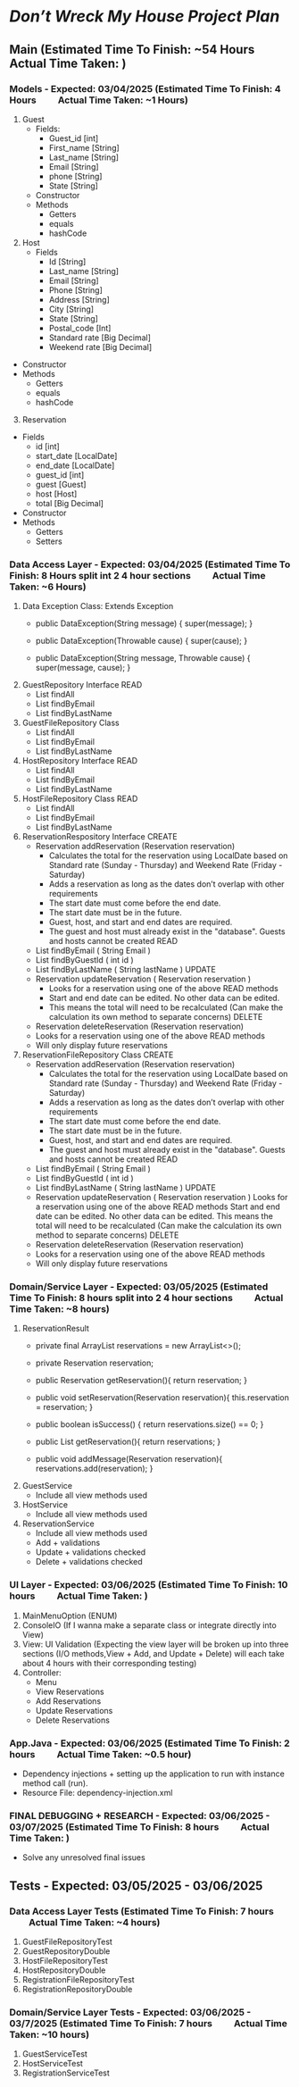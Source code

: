 # ***Don’t Wreck My House Project Plan***

## Main (Estimated Time To Finish: ~54 Hours &nbsp;&nbsp;&nbsp;&nbsp;&nbsp;&nbsp;&nbsp;&nbsp; Actual Time Taken: )  
### Models - Expected: 03/04/2025 (Estimated Time To Finish: 4 Hours &nbsp;&nbsp;&nbsp;&nbsp;&nbsp;&nbsp;&nbsp;&nbsp; Actual Time Taken: ~1 Hours)
1. Guest
   - Fields:
       - Guest_id [int]
       - First_name [String]
       - Last_name [String]
       - Email [String]
       - phone [String]
       - State [String]
   - Constructor
   - Methods
       - Getters
       - equals
       - hashCode
2. Host
   - Fields
       - Id [String]
       - Last_name [String]
       - Email [String]
       - Phone [String]
       - Address [String]
       - City [String]
       - State [String]
       - Postal_code [Int]
       - Standard rate [Big Decimal]
       - Weekend rate [Big Decimal]
  - Constructor
  -  Methods
      - Getters
      - equals
      - hashCode  
3. Reservation
  - Fields
      - id [int]
      - start_date [LocalDate]
      - end_date [LocalDate]
      - guest_id [int]
      - guest [Guest]
      - host [Host]
      - total [Big Decimal]
  - Constructor
  - Methods
      - Getters
      - Setters
        
### Data Access Layer - Expected: 03/04/2025 (Estimated Time To Finish: 8 Hours split int 2 4 hour sections &nbsp;&nbsp;&nbsp;&nbsp;&nbsp;&nbsp;&nbsp;&nbsp; Actual Time Taken: ~6 Hours) 
1. Data Exception Class: Extends Exception
   - public DataException(String message) {
      super(message);
     }

   - public DataException(Throwable cause) {
      super(cause);
     }
     
   - public DataException(String message, Throwable cause) {
      super(message, cause);
     }
2. GuestRepository Interface
READ
   - List<String> findAll
   - List<String> findByEmail
   - List<String> findByLastName
3. GuestFileRepository Class  
   - List<String> findAll
   - List<String> findByEmail
   - List<String> findByLastName
4. HostRepository Interface
READ
   - List<String> findAll 
   - List<String> findByEmail
   - List<String> findByLastName
4. HostFileRepository Class
READ
   - List<String> findAll
   - List<String> findByEmail
   - List<String> findByLastName
5. ReservationRespository Interface
CREATE
   - Reservation addReservation (Reservation reservation)
      - Calculates the total for the reservation using LocalDate based on Standard rate (Sunday - Thursday) and Weekend Rate (Friday - Saturday)
      - Adds a reservation as long as the dates don’t overlap with other requirements
      - The start date must come before the end date.
      - The start date must be in the future.
      - Guest, host, and start and end dates are required.
      - The guest and host must already exist in the "database". Guests and hosts cannot be created
READ
   - List<Host> findByEmail ( String Email )
   - List<Host> findByGuestId ( int id )
   - List<Host> findByLastName ( String lastName )
UPDATE 
   - Reservation updateReservation ( Reservation reservation )
      - Looks for a reservation using one of the above READ methods
      - Start and end date can be edited. No other data can be edited.
      - This means the total will need to be recalculated (Can make the calculation its own method to separate concerns)
DELETE
   - Reservation deleteReservation (Reservation reservation)
   - Looks for a reservation using one of the above READ methods
   - Will only display future reservations
6. ReservationFileRepository Class
CREATE
   - Reservation addReservation (Reservation reservation)
      - Calculates the total for the reservation using LocalDate based on Standard rate (Sunday - Thursday) and Weekend Rate (Friday - Saturday)
      - Adds a reservation as long as the dates don’t overlap with other requirements
      - The start date must come before the end date.
      - The start date must be in the future.
      - Guest, host, and start and end dates are required.
      - The guest and host must already exist in the "database". Guests and hosts cannot be created
READ
   - List<Host> findByEmail ( String Email )
   - List<Host> findByGuestId ( int id )
   - List<Host> findByLastName ( String lastName )
UPDATE 
   - Reservation updateReservation ( Reservation reservation )
        Looks for a reservation using one of the above READ methods
     Start and end date can be edited. No other data can be edited.
     This means the total will need to be recalculated (Can make the calculation its own method to separate concerns)
DELETE
   - Reservation deleteReservation (Reservation reservation)
   - Looks for a reservation using one of the above READ methods
   - Will only display future reservations

### Domain/Service Layer - Expected: 03/05/2025 (Estimated Time To Finish: 8 hours split into 2 4 hour sections &nbsp;&nbsp;&nbsp;&nbsp;&nbsp;&nbsp;&nbsp;&nbsp; Actual Time Taken: ~8 hours) 
1. ReservationResult
   - private final ArrayList<Reservation> reservations = new ArrayList<>();
   - private Reservation reservation;

   - public Reservation getReservation(){
      return reservation;
     }

   - public void setReservation(Reservation reservation){
      this.reservation = reservation;
     }

   - public boolean isSuccess() {
      return reservations.size() == 0;
     }

   - public List<Reservation> getReservation(){
      return reservations;
     }

   - public void addMessage(Reservation reservation){
      reservations.add(reservation);
     }
2. GuestService 
   - Include all view methods used
3. HostService
   - Include all view methods used
4. ReservationService
   - Include all view methods used
   - Add + validations
   - Update + validations checked
   - Delete + validations checked

### UI Layer - Expected: 03/06/2025 (Estimated Time To Finish: 10 hours &nbsp;&nbsp;&nbsp;&nbsp;&nbsp;&nbsp;&nbsp;&nbsp; Actual Time Taken: )  
1. MainMenuOption (ENUM)
2. ConsoleIO (If I wanna make a separate class or integrate directly into View)
3. View: UI Validation  (Expecting the view layer will be broken up into three sections (I/O methods,View + Add, and  Update + Delete) will each take about 4 hours with their corresponding testing)
4. Controller: 
   - Menu
   - View Reservations
   - Add Reservations
   - Update Reservations
   - Delete Reservations

### App.Java - Expected: 03/06/2025 (Estimated Time To Finish: 2 hours &nbsp;&nbsp;&nbsp;&nbsp;&nbsp;&nbsp;&nbsp;&nbsp; Actual Time Taken: ~0.5 hour)  
- Dependency injections + setting up the application to run with instance method call (run).
- Resource File: dependency-injection.xml

### FINAL DEBUGGING + RESEARCH - Expected: 03/06/2025 - 03/07/2025 (Estimated Time To Finish: 8 hours &nbsp;&nbsp;&nbsp;&nbsp;&nbsp;&nbsp;&nbsp;&nbsp; Actual Time Taken: ) 
- Solve any unresolved final issues

## Tests - Expected: 03/05/2025 - 03/06/2025
### Data Access Layer Tests (Estimated Time To Finish: 7 hours &nbsp;&nbsp;&nbsp;&nbsp;&nbsp;&nbsp;&nbsp;&nbsp; Actual Time Taken: ~4 hours)  
1. GuestFileRepositoryTest
2. GuestRepositoryDouble
3. HostFileRepositoryTest
4. HostRepositoryDouble
5. RegistrationFileRepositoryTest
6. RegistrationRepositoryDouble
   
### Domain/Service Layer Tests - Expected: 03/06/2025 - 03/7/2025 (Estimated Time To Finish: 7 hours &nbsp;&nbsp;&nbsp;&nbsp;&nbsp;&nbsp;&nbsp;&nbsp; Actual Time Taken: ~10 hours) 
1. GuestServiceTest
2. HostServiceTest
3. RegistrationServiceTest
